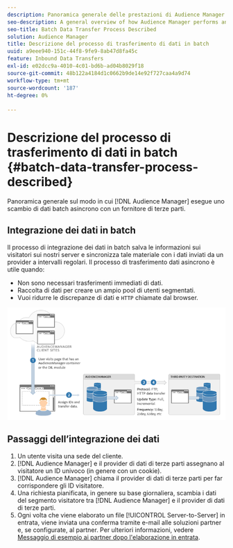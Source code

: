 ```yaml
---
description: Panoramica generale delle prestazioni di Audience Manager per lo scambio asincrono di dati in batch con fornitori terzi.
seo-description: A general overview of how Audience Manager performs an asynchronous batch data exchange with a third-party vendor.
seo-title: Batch Data Transfer Process Described
solution: Audience Manager
title: Descrizione del processo di trasferimento di dati in batch
uuid: a9eee940-151c-44f8-9fe9-8ab47d8fa45c
feature: Inbound Data Transfers
exl-id: e02dcc9a-4010-4c01-bd6b-ad04b8029f18
source-git-commit: 48b122a4184d1c0662b9de14e92f727caa4a9d74
workflow-type: tm+mt
source-wordcount: '187'
ht-degree: 0%

---
```


# Descrizione del processo di trasferimento di dati in batch {#batch-data-transfer-process-described}

Panoramica generale sul modo in cui [!DNL Audience Manager] esegue uno scambio di dati batch asincrono con un fornitore di terze parti.

## Integrazione dei dati in batch

<!-- c_async.xml -->

Il processo di integrazione dei dati in batch salva le informazioni sui visitatori sui nostri server e sincronizza tale materiale con i dati inviati da un provider a intervalli regolari. Il processo di trasferimento dati asincrono è utile quando:

* Non sono necessari trasferimenti immediati di dati.
* Raccolta di dati per creare un ampio pool di utenti segmentati.
* Vuoi ridurre le discrepanze di dati e `HTTP` chiamate dal browser.

![](assets/s2s_70.png)

## Passaggi dell’integrazione dei dati

1. Un utente visita una sede del cliente.
1. [!DNL Audience Manager] e il provider di dati di terze parti assegnano al visitatore un ID univoco (in genere con un cookie).
1. [!DNL Audience Manager] chiama il provider di dati di terze parti per far corrispondere gli ID visitatore.
1. Una richiesta pianificata, in genere su base giornaliera, scambia i dati del segmento visitatore tra [!DNL Audience Manager] e il provider di dati di terze parti.
1. Ogni volta che viene elaborato un file [!UICONTROL Server-to-Server] in entrata, viene inviata una conferma tramite e-mail alle soluzioni partner e, se configurate, al partner. Per ulteriori informazioni, vedere [Messaggio di esempio ai partner dopo l&#39;elaborazione in entrata](../../../integration/sending-audience-data/batch-data-transfer-explained/inbound-receipt-message.md).
